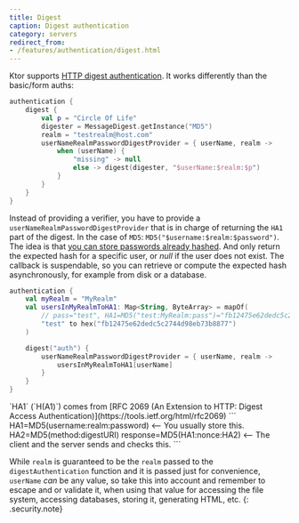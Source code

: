 ```yaml
---
title: Digest
caption: Digest authentication
category: servers
redirect_from:
- /features/authentication/digest.html
---
```


Ktor supports [HTTP digest authentication](https://en.wikipedia.org/wiki/Digest_access_authentication).
It works differently than the basic/form auths:

```kotlin
authentication {
    digest {
        val p = "Circle Of Life"
        digester = MessageDigest.getInstance("MD5")
        realm = "testrealm@host.com"
        userNameRealmPasswordDigestProvider = { userName, realm ->
            when (userName) {
                "missing" -> null
                else -> digest(digester, "$userName:$realm:$p")
            }
        }
    }
}
```

Instead of providing a verifier, you have to provide a `userNameRealmPasswordDigestProvider` that is in charge of
returning the `HA1` part of the digest. In the case of `MD5`: `MD5("$username:$realm:$password")`.
The idea is that [you can store passwords already hashed](https://tools.ietf.org/html/rfc2069#section-3.5).
And only return the expected hash for a specific user, or *null* if the user does not exist.
The callback is suspendable, so you can retrieve or compute the expected hash asynchronously,
for example from disk or a database.

```kotlin
authentication {
    val myRealm = "MyRealm"
    val usersInMyRealmToHA1: Map<String, ByteArray> = mapOf(
        // pass="test", HA1=MD5("test:MyRealm:pass")="fb12475e62dedc5c2744d98eb73b8877"
        "test" to hex("fb12475e62dedc5c2744d98eb73b8877")
    )

    digest("auth") {
        userNameRealmPasswordDigestProvider = { userName, realm ->
            usersInMyRealmToHA1[userName]
        }
    }
}
```

<div markdown="1" class="note" style="margin-bottom:1em;">
`HA1` (`H(A1)`) comes from [RFC 2069 (An Extension to HTTP: Digest Access Authentication)](https://tools.ietf.org/html/rfc2069)  
```
HA1=MD5(username:realm:password) <-- You usually store this.
HA2=MD5(method:digestURI)
response=MD5(HA1:nonce:HA2) <-- The client and the server sends and checks this.
```
</div>

While `realm` is guaranteed to be the `realm` passed to the `digestAuthentication` function and it is passed just for convenience,
`userName` *can* be any value, so take this into account and remember to escape and or validate it, when using that value
for accessing the file system, accessing databases, storing it, generating HTML, etc.
{: .security.note}